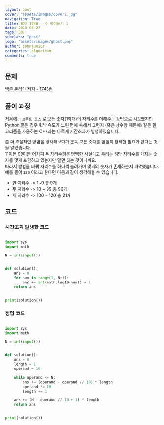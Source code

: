 ```yaml
---
layout: post
cover: "assets/images/cover2.jpg"
navigation: True
title: BOJ 1748 - 수 이어쓰기 1
date: 2020-06-27
tags: BOJ
subclass: "post"
logo: "assets/images/ghost.png"
author: sohnjunior
categories: algorithm
comments: true
---
```


## 문제

[백준 온라인 저지 - 1748번](https://www.acmicpc.net/problem/1748)

## 풀이 과정

처음에는 `브루트 포스` 로 모든 숫자(1억개)의 자리수를 더해주는 방법으로 시도했지만 <br>
Python 같은 경우 워낙 속도가 느린 편에 속해서 그런지 (혹은 상수항 때문에) 같은 알고리즘을 사용하는 C++과는 다르게 시간초과가 발생하였습니다. <br>

좀 더 효율적인 방법을 생각해보다가 문득 모든 숫자를 일일히 탐색할 필요가 없다는 것을 알았습니다. <br>
11이든 99이든 어차피 두 자리수임은 명백한 사실이고 우리는 해당 자리수를 가지는 숫자를 몇개 포함하고 있는지만 알면 되는 것이니까요. <br>
따라서 방법을 바꿔 자리수를 하나씩 늘려가며 몇개의 숫자가 존재하는지 파악했습니다. <br>
예를 들어 `120` 이라고 한다면 다음과 같이 생각해볼 수 있습니다. <br>

- 한 자리수 -> 1~9 총 9개
- 두 자리수 -> 10 ~ 99 총 90개
- 세 자리수 -> 100 ~ 120 총 21개

## 코드

### 시간초과 발생한 코드

```python

import sys
import math

N = int(input())


def solution():
    ans = 0
    for num in range(1, N+1):
        ans += int(math.log10(num)) + 1
    return ans


print(solution())

```

### 정답 코드

```python

import sys
import math

N = int(input())


def solution():
    ans = 0
    length = 1
    operand = 10

    while operand <= N:
        ans += (operand - operand // 10) * length
        operand *= 10
        length += 1

    ans += (N - operand // 10 + 1) * length
    return ans


print(solution())

```

